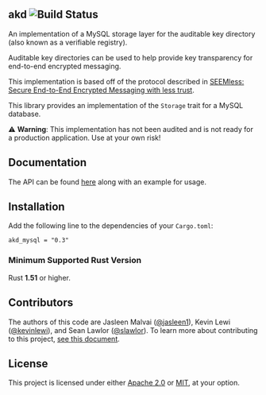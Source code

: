 ## akd ![Build Status](https://github.com/novifinancial/akd/workflows/CI/badge.svg)

An implementation of a MySQL storage layer for the auditable key directory (also known as a verifiable registry).

Auditable key directories can be used to help provide key transparency for end-to-end encrypted
messaging.

This implementation is based off of the protocol described in
[SEEMless: Secure End-to-End Encrypted Messaging with less trust](https://eprint.iacr.org/2018/607).

This library provides an implementation of the ```Storage``` trait for a MySQL database.

⚠️ **Warning**: This implementation has not been audited and is not ready for a production application. Use at your own risk!

Documentation
-------------

The API can be found [here](https://docs.rs/akd_mysql/) along with an example for usage.

Installation
------------

Add the following line to the dependencies of your `Cargo.toml`:

```
akd_mysql = "0.3"
```

### Minimum Supported Rust Version

Rust **1.51** or higher.

Contributors
------------

The authors of this code are
Jasleen Malvai ([@jasleen1](https://github.com/jasleen1)),
Kevin Lewi ([@kevinlewi](https://github.com/kevinlewi)), and
Sean Lawlor ([@slawlor](https://github.com/slawlor)).
To learn more about contributing to this project, [see this document](../CONTRIBUTING.md).

License
-------

This project is licensed under either [Apache 2.0](../LICENSE-APACHE) or [MIT](../LICENSE-MIT), at your option.
